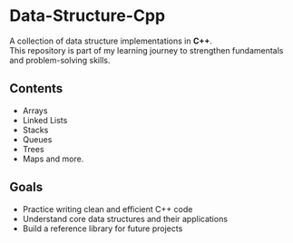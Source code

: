 # Data-Structure-Cpp

A collection of data structure implementations in **C++**.  
This repository is part of my learning journey to strengthen fundamentals and problem-solving skills.

## Contents
- Arrays
- Linked Lists
- Stacks
- Queues
- Trees
- Maps and more.

## Goals

* Practice writing clean and efficient C++ code
* Understand core data structures and their applications
* Build a reference library for future projects
